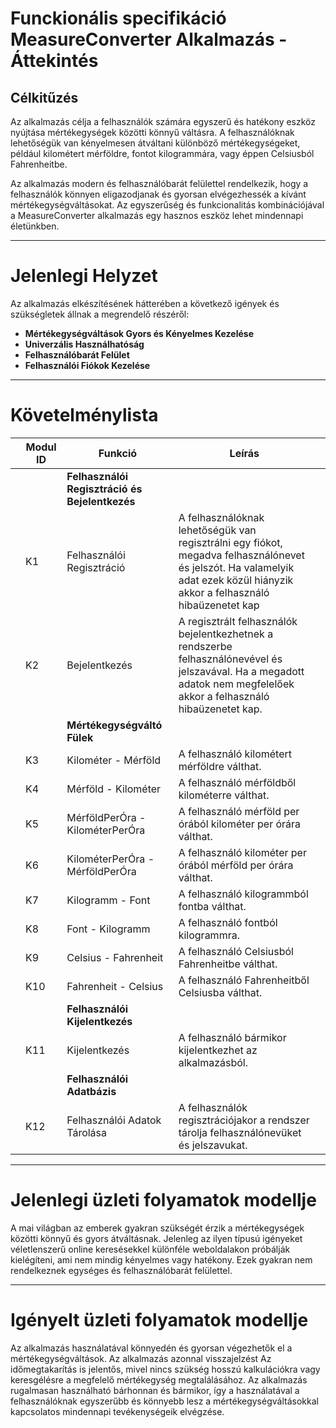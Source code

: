 # Funckionális specifikáció MeasureConverter Alkalmazás - Áttekintés

## Célkitűzés

Az alkalmazás célja a felhasználók számára egyszerű és hatékony eszköz nyújtása mértékegységek közötti könnyű váltásra. A felhasználóknak lehetőségük van kényelmesen átváltani különböző mértékegységeket, például kilométert mérföldre, fontot kilogrammára, vagy éppen Celsiusból Fahrenheitbe.


Az alkalmazás modern és felhasználóbarát felülettel rendelkezik, hogy a felhasználók könnyen eligazodjanak és gyorsan elvégezhessék a kívánt mértékegységváltásokat. Az egyszerűség és funkcionalitás kombinációjával a MeasureConverter alkalmazás egy hasznos eszköz lehet mindennapi életünkben.

---

# Jelenlegi Helyzet

Az alkalmazás elkészítésének hátterében a következő igények és szükségletek állnak a megrendelő részéről:
- **Mértékegységváltások Gyors és Kényelmes Kezelése**
- **Univerzális Használhatóság**
- **Felhasználóbarát Felület**
- **Felhasználói Fiókok Kezelése**

---

# Követelménylista

|   | **Modul ID** | **Funkció**                                    | **Leírás**                                                                                      |   |
|---|--------------|------------------------------------------------|-------------------------------------------------------------------------------------------------|---|
|   |              | **Felhasználói Regisztráció és Bejelentkezés** |                                                                                                 |   |
|   | K1           | Felhasználói Regisztráció                      | A felhasználóknak lehetőségük van regisztrálni egy fiókot, megadva felhasználónevet és jelszót. Ha valamelyik adat ezek közül hiányzik akkor a felhasználó hibaüzenetet kap |   |
|   | K2           | Bejelentkezés                                  | A regisztrált felhasználók bejelentkezhetnek a rendszerbe felhasználónevével és jelszavával. Ha a megadott adatok nem megfelelőek akkor a felhasználó hibaüzenetet kap.| |
|   |              | **Mértékegységváltó Fülek**                    |                                                        |   |
|   | K3           | Kilométer - Mérföld                            | A felhasználó kilométert mérföldre válthat.            |   |
|   | K4           | Mérföld - Kilométer                            | A felhasználó mérföldből kilométerre válthat.          |   |
|   | K5           | MérföldPerÓra - KilométerPerÓra                | A felhasználó mérföld per órából kilométer per órára válthat.                  |   |
|   | K6           | KilométerPerÓra - MérföldPerÓra                | A felhasználó kilométer per órából mérföld per órára válthat.                  |   |
|   | K7           | Kilogramm - Font                               | A felhasználó kilogrammból fontba válthat.|   |
|   | K8           | Font - Kilogramm                               | A felhasználó fontból kilogrammra.|   |
|   | K9           | Celsius - Fahrenheit                           | A felhasználó Celsiusból Fahrenheitbe válthat.         |   |
|   | K10          | Fahrenheit - Celsius                           | A felhasználó Fahrenheitből Celsiusba válthat.         |   |
|   |              | **Felhasználói Kijelentkezés**                 |                                                        |   |
|   | K11          | Kijelentkezés                                  | A felhasználó bármikor kijelentkezhet az alkalmazásból.                                         |   |
|   |              | **Felhasználói Adatbázis**                     |                                                        |   |
|   | K12          | Felhasználói Adatok Tárolása                   | A felhasználók regisztrációjakor a rendszer tárolja felhasználónevüket és jelszavukat.|   |

---

# Jelenlegi üzleti folyamatok modellje

A mai világban az emberek gyakran szükségét érzik a mértékegységek közötti könnyű és gyors átváltásnak. Jelenleg az ilyen típusú igényeket véletlenszerű online keresésekkel különféle weboldalakon próbálják kielégíteni, ami nem mindig kényelmes vagy hatékony. Ezek gyakran nem rendelkeznek egységes és felhasználóbarát felülettel.

---

# Igényelt üzleti folyamatok modellje

Az alkalmazás használatával könnyedén és gyorsan végezhetők el a mértékegységváltások. Az alkalmazás azonnal visszajelzést Az időmegtakarítás is jelentős, mivel nincs szükség hosszú kalkulációkra vagy keresgélésre a megfelelő mértékegység megtalálásához. Az alkalmazás rugalmasan használható bárhonnan és bármikor, így a használatával a felhasználóknak egyszerűbb és könnyebb lesz a mértékegységváltásokkal kapcsolatos mindennapi tevékenységeik elvégzése.

